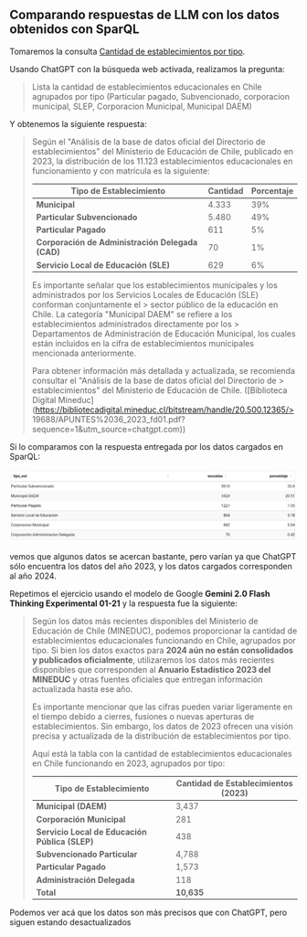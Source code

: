 ## Comparando respuestas de LLM con los datos obtenidos con SparQL
Tomaremos la consulta [Cantidad de establecimientos por tipo](https://github.com/angelocabrera/mti-websemantica/blob/main/Tarea2/Mineduc.md#cantidad-de-establecimientos-por-tipo).

Usando ChatGPT con la búsqueda web activada, realizamos la pregunta:

> Lista la cantidad de establecimientos educacionales en Chile agrupados por tipo (Particular pagado, Subvencionado, corporacion municipal, SLEP, Corporacion Municipal, Municipal DAEM)

Y obtenemos la siguiente respuesta:

> Según el "Análisis de la base de datos oficial del Directorio de establecimientos" del Ministerio de Educación de Chile, publicado en 2023, la distribución de los 11.123 establecimientos educacionales en funcionamiento y con matrícula es la siguiente:
> 
> | Tipo de Establecimiento             | Cantidad | Porcentaje |
> |-------------------------------------|----------|------------|
> | **Municipal**                       | 4.333    | 39%        |
> | **Particular Subvencionado**        | 5.480    | 49%        |
> | **Particular Pagado**               | 611      | 5%         |
> | **Corporación de Administración Delegada (CAD)** | 70       | 1%         |
> | **Servicio Local de Educación (SLE)**            | 629      | 6%         |
> 
> Es importante señalar que los establecimientos municipales y los administrados por los Servicios Locales de Educación (SLE) conforman conjuntamente el > sector público de la educación en Chile. La categoría "Municipal DAEM" se refiere a los establecimientos administrados directamente por los > Departamentos de Administración de Educación Municipal, los cuales están incluidos en la cifra de establecimientos municipales mencionada anteriormente.
> 
> Para obtener información más detallada y actualizada, se recomienda consultar el "Análisis de la base de datos oficial del Directorio de > establecimientos" del Ministerio de Educación de Chile. ([Biblioteca Digital Mineduc](https://bibliotecadigital.mineduc.cl/bitstream/handle/20.500.12365/> 19688/APUNTES%2036_2023_fd01.pdf?sequence=1&utm_source=chatgpt.com)) 

Si lo comparamos con la respuesta entregada por los datos cargados en SparQL: 

![Respuesta Query 1](../Tarea2/img/queryM12.png) 

vemos que algunos datos se acercan bastante, pero varían ya que ChatGPT sólo encuentra los datos del año 2023, y los datos cargados corresponden al año 2024.

Repetimos el ejercicio usando el modelo de Google **Gemini 2.0 Flash Thinking Experimental 01-21** y la respuesta fue la siguiente:

> Según los datos más recientes disponibles del Ministerio de Educación de Chile (MINEDUC), podemos proporcionar la cantidad de establecimientos educacionales funcionando en Chile, agrupados por tipo.  Si bien los datos exactos para **2024 aún no están consolidados y publicados oficialmente**, utilizaremos los datos más recientes disponibles que corresponden al **Anuario Estadístico 2023 del MINEDUC** y otras fuentes oficiales que entregan información actualizada hasta ese año.
> 
> Es importante mencionar que las cifras pueden variar ligeramente en el tiempo debido a cierres, fusiones o nuevas aperturas de establecimientos. Sin embargo, los datos de 2023 ofrecen una visión precisa y actualizada de la distribución de establecimientos por tipo.
> 
> Aquí está la tabla con la cantidad de establecimientos educacionales en Chile funcionando en 2023, agrupados por tipo:
> 
> | Tipo de Establecimiento                     | Cantidad de Establecimientos (2023) |
> |---------------------------------------------|------------------------------------|
> | **Municipal (DAEM)**                        | 3,437                              |
> | **Corporación Municipal**                   | 281                                |
> | **Servicio Local de Educación Pública (SLEP)** | 438                                |
> | **Subvencionado Particular**                 | 4,788                              |
> | **Particular Pagado**                       | 1,573                              |
> | **Administración Delegada**                  | 118                                |
> | **Total**                                  | **10,635**                           |
> 
Podemos ver acá que los datos son más precisos que con ChatGPT, pero siguen estando desactualizados
